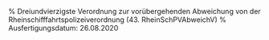 % Dreiundvierzigste Verordnung zur vorübergehenden Abweichung von der Rheinschifffahrtspolizeiverordnung  (43. RheinSchPVAbweichV)
% Ausfertigungsdatum: 26.08.2020
 